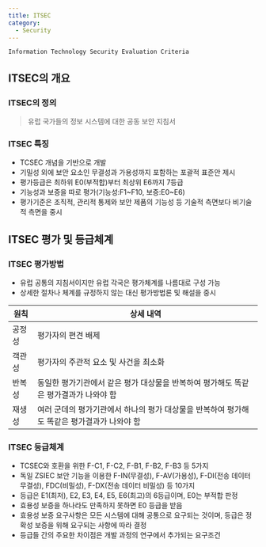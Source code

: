 ```yaml
---
title: ITSEC
category:
  - Security
---
```


`Information Technology Security Evaluation Criteria`

## ITSEC의 개요
### ITSEC의 정의
> 유럽 국가들의 정보 시스템에 대한 공동 보안 지침서

### ITSEC 특징
* TCSEC 개념을 기반으로 개발
* 기밀성 외에 보안 요소인 무결성과 가용성까지 포함하는 포괄적 표준안 제시
* 평가등급은 최하위 E0(부적합)부터 최상위 E6까지 7등급
* 기능성과 보증을 따로 평가(기능성:F1~F10, 보증:E0~E6)
* 평가기준은 조직적, 관리적 통제와 보안 제품의 기능성 등 기술적 측면보다 비기술적 측면을 중시

## ITSEC 평가 및 등급체계
### ITSEC 평가방법
* 유럽 공통의 지침서이지만 유럽 각국은 평가체계를 나름대로 구성 가능
* 상세한 절차나 체계를 규정하지 않는 대신 평가방법론 및 해설을 중시

|원칙|상세 내역|
|---|-------|
|공정성|평가자의 편견 배제 |
|객관성|평가자의 주관적 요소 및 사건을 최소화 |
|반복성|동일한 평가기관에서 같은 평가 대상물을 반복하여 평가해도 똑같은 평가결과가 나와야 함 |
|재생성|여러 군데의 평가기관에서 하나의 평가 대상물을 반복하여 평가해도 똑같은 평가결과가 나와야 함 |

### ITSEC 등급체계

* TCSEC와 호환을 위한 F-C1, F-C2, F-B1, F-B2, F-B3 등 5가지
* 독일 ZSIEC 보안 기능을 이용한 F-IN(무결성), F-AV(가용성), F-DI(전송 데이터 무결성), FDC(비밀성), F-DX(전송 데이터 비밀성) 등 10가지
* 등급은 E1(최저), E2, E3, E4, E5, E6(최고)의 6등급이며, E0는 부적합 판정
* 효용성 보증을 하나라도 만족하지 못하면 E0 등급을 받음
* 효용성 보증 요구사항은 모든 시스템에 대해 공통으로 요구되는 것이며, 등급은 정확성 보증을 위해 요구되는 사항에 따라 결정
* 등급들 간의 주요한 차이점은 개발 과정의 연구에서 추가되는 요구조건
